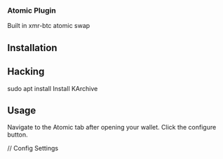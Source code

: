 ### Atomic Plugin
Built in xmr-btc atomic swap

## Installation

## Hacking
sudo apt install 
Install KArchive
## Usage
Navigate to the Atomic tab after opening your wallet. Click the configure button.

// Config Settings

